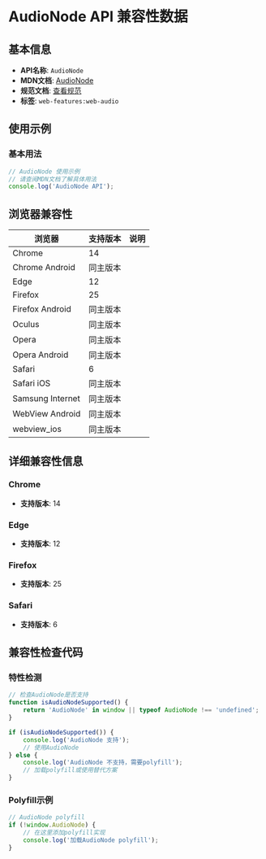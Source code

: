 # AudioNode API 兼容性数据

## 基本信息

- **API名称**: `AudioNode`
- **MDN文档**: [AudioNode](https://developer.mozilla.org/docs/Web/API/AudioNode)
- **规范文档**: [查看规范](https://webaudio.github.io/web-audio-api/#AudioNode)
- **标签**: `web-features:web-audio`

## 使用示例

### 基本用法

```javascript
// AudioNode 使用示例
// 请查阅MDN文档了解具体用法
console.log('AudioNode API');
```

## 浏览器兼容性

| 浏览器 | 支持版本 | 说明 |
|--------|----------|------|
| Chrome | 14 |  |
| Chrome Android | 同主版本 |  |
| Edge | 12 |  |
| Firefox | 25 |  |
| Firefox Android | 同主版本 |  |
| Oculus | 同主版本 |  |
| Opera | 同主版本 |  |
| Opera Android | 同主版本 |  |
| Safari | 6 |  |
| Safari iOS | 同主版本 |  |
| Samsung Internet | 同主版本 |  |
| WebView Android | 同主版本 |  |
| webview_ios | 同主版本 |  |

## 详细兼容性信息

### Chrome

- **支持版本**: 14

### Edge

- **支持版本**: 12

### Firefox

- **支持版本**: 25

### Safari

- **支持版本**: 6

## 兼容性检查代码

### 特性检测

```javascript
// 检查AudioNode是否支持
function isAudioNodeSupported() {
    return 'AudioNode' in window || typeof AudioNode !== 'undefined';
}

if (isAudioNodeSupported()) {
    console.log('AudioNode 支持');
    // 使用AudioNode
} else {
    console.log('AudioNode 不支持，需要polyfill');
    // 加载polyfill或使用替代方案
}
```

### Polyfill示例

```javascript
// AudioNode polyfill
if (!window.AudioNode) {
    // 在这里添加polyfill实现
    console.log('加载AudioNode polyfill');
}
```

